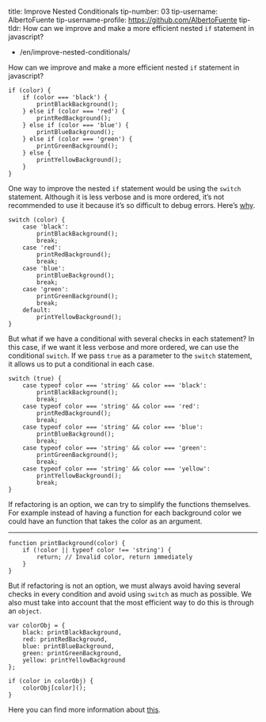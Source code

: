 title: Improve Nested Conditionals tip-number: 03 tip-username: AlbertoFuente tip-username-profile: https://github.com/AlbertoFuente tip-tldr: How can we improve and make a more efficient nested `if` statement in javascript?

-   /en/improve-nested-conditionals/

How can we improve and make a more efficient nested `if` statement in javascript?

    if (color) {
        if (color === 'black') {
            printBlackBackground();
        } else if (color === 'red') {
            printRedBackground();
        } else if (color === 'blue') {
            printBlueBackground();
        } else if (color === 'green') {
            printGreenBackground();
        } else {
            printYellowBackground();
        }
    }

One way to improve the nested `if` statement would be using the `switch` statement. Although it is less verbose and is more ordered, it’s not recommended to use it because it’s so difficult to debug errors. Here’s [why](https://toddmotto.com/deprecating-the-switch-statement-for-object-literals).

    switch (color) {
        case 'black':
            printBlackBackground();
            break;
        case 'red':
            printRedBackground();
            break;
        case 'blue':
            printBlueBackground();
            break;
        case 'green':
            printGreenBackground();
            break;
        default:
            printYellowBackground();
    }

But what if we have a conditional with several checks in each statement? In this case, if we want it less verbose and more ordered, we can use the conditional `switch`. If we pass `true` as a parameter to the `switch` statement, it allows us to put a conditional in each case.

    switch (true) {
        case typeof color === 'string' && color === 'black':
            printBlackBackground();
            break;
        case typeof color === 'string' && color === 'red':
            printRedBackground();
            break;
        case typeof color === 'string' && color === 'blue':
            printBlueBackground();
            break;
        case typeof color === 'string' && color === 'green':
            printGreenBackground();
            break;
        case typeof color === 'string' && color === 'yellow':
            printYellowBackground();
            break;
    }

If refactoring is an option, we can try to simplify the functions themselves. For example instead of having a function for each background color we could have an function that takes the color as an argument.

------------------------------------------------------------------------

    function printBackground(color) {
        if (!color || typeof color !== 'string') {
            return; // Invalid color, return immediately
        }
    }

But if refactoring is not an option, we must always avoid having several checks in every condition and avoid using `switch` as much as possible. We also must take into account that the most efficient way to do this is through an `object`.

    var colorObj = {
        black: printBlackBackground,
        red: printRedBackground,
        blue: printBlueBackground,
        green: printGreenBackground,
        yellow: printYellowBackground
    };

    if (color in colorObj) {
        colorObj[color]();
    }

Here you can find more information about [this](http://www.nicoespeon.com/en/2015/01/oop-revisited-switch-in-js/).
